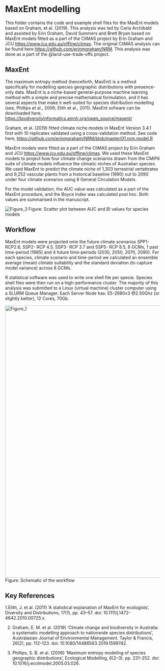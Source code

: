 # MaxEnt modelling
This folder contains the code and example shell files for the MaxEnt models based on Graham, et al. (2019). This analysis was led by Carla Archibald and assisted by Erin Graham, David Summers and Brett Bryan based on MaxEnt models fitted as a part of the CliMAS project by Erin Graham and JCU https://www.jcu.edu.au/offline/climas. The original CliMAS analysis can be found here https://github.com/erinmgraham/NRM. This analysis was done as a part of the @land-use-trade-offs project.

## MaxEnt
The maximum entropy method (henceforth, MaxEnt) is a method specifically for modelling species geographic distributions with presence-only data. MaxEnt is a niche-based general-purpose machine learning method with a simple and precise mathematical formulation, and it has several aspects that make it well-suited for species distribution modelling (see, Phillips et al., 2006; Elith et al., 2011). MaxEnt sofware can be downloaded here, https://biodiversityinformatics.amnh.org/open_source/maxent/

Graham, et al. (2019) fitted climate niche models in MaxEnt Version 3.4.1 first with 10 replicates validated using a cross-validation method. See code here, https://github.com/erinmgraham/NRM/blob/master/01.nrm.model.R 

MaxEnt models were fitted as a part of the CliMAS project by Erin Graham and JCU https://www.jcu.edu.au/offline/climas. We used these MaxEnt models to project how four climate change scenarios drawn from the CMIP6 suite of climate models influence the climatic niches of Australian species. We used MaxEnt to predict the climate niche of 1,303 terrestrial vertebrates and 9,252 vascular plants from a historical baseline (1990) out to 2090 under four climate scenarios using 8 General Circulation Models.

For the model validation, the AUC value was calculated as a part of the MaxEnt procedure, and the Boyce Index was calculated post hoc. Both values are summarised in the manuscript. 

![Figure_3](https://github.com/CarlaBirdy/MaxEnt-habitat-models/assets/19372004/87e81dcf-476a-4dce-8968-d1f6bba92936)
Figure: Scatter plot between AUC and BI values for species models

## Workflow
MaxEnt models were projected onto the future climate scenarios SPP1-RCP2.6, SSP2- RCP 4.5, SSP3- RCP 3.7 and SSP5- RCP 8.5, 8 GCMs, 1 past time-period (1985) and 4 future time-periods (2030, 2050, 2070, 2090). For each species, climate scenario and time-period we calculated an ensemble average (mean) climate suitability and the standard deviation (to capture model variance) across 8 GCMs. 

R statistical software was used to write one shell file per specie. Species shell files were then run on a high-performance cluster. The majority of this analysis was submitted to a Linux (virtual machine) cluster computer using a SLURM Queue Manager. Each Server Node has: E5-2680v3 @2.50Ghz (or slightly better), 12 Cores, 70Gb.

<img width="883" alt="Figure_1" src="https://github.com/CarlaBirdy/MaxEnt-habitat-models/assets/19372004/ca221048-2a76-4eae-aaee-f4593737e4da">
Figure: Schematic of the workflow

## Key References
1.Elith, J. et al. (2011) ‘A statistical explanation of MaxEnt for ecologists’, Diversity and Distributions, 17(1), pp. 43–57. doi: 10.1111/j.1472-4642.2010.00725.x.

2. Graham, E. M. et al. (2019) ‘Climate change and biodiversity in Australia: a systematic modelling approach to nationwide species distributions’, Australasian Journal of Environmental Management. Taylor & Francis, 26(2), pp. 112–123. doi: 10.1080/14486563.2019.1599742.

3. Phillips, S. B. et al. (2006) ‘Maximum entropy modeling of species geographic distributions’, Ecological Modelling, 6(2–3), pp. 231–252. doi: 10.1016/j.ecolmodel.2005.03.026.
